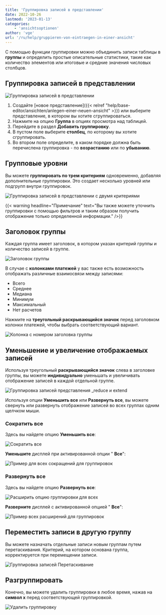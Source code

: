 ```yaml
---
title: 'Группировка записей в представлении'
date: 2022-10-26
lastmod: '2023-01-13'
categories:
    - 'ansichtsoptionen'
author: 'vge'
url: '/ru/help/gruppieren-von-eintraegen-in-einer-ansicht'
---
```


С помощью функции группировки можно объединить записи таблицы в **группы** и определить простые описательные статистики, такие как количество элементов или итоговые и средние значения числовых столбцов.

## Группировка записей в представлении

![Группировка записей в представлении](images/Gruppierung-von-Eintraegen-in-einer-Ansicht-1.gif)

1. Создайте [новое представление]({{< relref "help/base-editor/ansichten/anlegen-einer-neuen-ansicht" >}}) или выберите представление, в котором вы хотите сгруппироваться.
2. Нажмите на опцию **Группа** в опциях просмотра над таблицей.
3. Перейдите в раздел **Добавить группировку**.
4. В пустом поле выберите **столбец**, по которому вы хотите сгруппировать.
5. Во втором поле определите, в каком порядке должна быть перечислена группировка - по **возрастанию** или по **убыванию**.

## Групповые уровни

Вы можете **группировать по трем критериям** одновременно, добавляя дополнительные группировки. Это создает несколько уровней или подгрупп внутри группировок.

![Группировка записей в представлении с двумя критериями](images/Gruppierung-von-Eintraegen-in-einer-Ansicht-2.gif)

{{< warning  headline="Примечание"  text="Вы также можете уточнить группировки с помощью фильтров и таким образом получить отображение только определенной информации." />}}

## Заголовок группы

Каждая группа имеет заголовок, в котором указан критерий группы и количество записей в группе.

![Заголовок группы](images/gruppierung.png)

В случае с **колонками платежей** у вас также есть возможность отображать различные взаимосвязи между записями:

- Всего
- Среднее
- Медиана
- Минимум
- Максимальный
- Нет расчетов

Нажмите на **треугольный раскрывающийся значок** перед заголовком колонки платежей, чтобы выбрать соответствующий вариант.

![Колонка с номером заголовка группы](images/Gruppenheader.png)

## Уменьшение и увеличение отображаемых записей

Используя треугольный **раскрывающийся значок** слева в заголовке группы, вы можете **индивидуально** уменьшать и увеличивать отображение записей в каждой отдельной группе.

![Группировка записей представления _reduce и extend](images/Gruppierung-von-Eintraegen-in-einer-Ansicht-4.gif)

Используя опции **Уменьшить все** или **Развернуть все**, вы можете свернуть или развернуть отображение записей во всех группах одним щелчком мыши.

### Сократить все

Здесь вы найдете опцию **Уменьшить все**:

![Сократить все](images/gruppieren-von-eintraegrn_6.png)

**Уменьшите** дисплей при активированной опции " **Все**":

![Пример для всех сокращений для группировок](images/gruppieren-von-eintraegrn_1-1.png)

### Развернуть все

Здесь вы найдете опцию **Развернуть все**:

![Расширить опцию группировки для всех](images/gruppieren-von-eintraegrn_7-1.png)

**Разверните** дисплей с активированной опцией " **Все**":

![Пример всех расширений для группировок](images/gruppieren-von-eintraegrn_3-1.png)

## Переместить записи в другую группу

Вы можете назначать отдельные записи новым группам путем перетаскивания. Критерий, на котором основана группа, корректируется при перемещении записи.

![Группировка записей Перетаскивание](images/Gruppierung-von-Eintraegen-in-einer-Ansicht-3.gif)

## Разгруппировать

Конечно, вы можете удалить группировки в любое время, нажав на **символ x** перед соответствующей группировкой.

![Удалить группировку](images/Gruppierung-loeschen.png)
